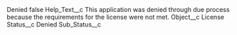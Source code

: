 <?xml version="1.0" encoding="UTF-8"?>
<CustomMetadata xmlns="http://soap.sforce.com/2006/04/metadata" xmlns:xsi="http://www.w3.org/2001/XMLSchema-instance" xmlns:xsd="http://www.w3.org/2001/XMLSchema">
    <label>Denied</label>
    <protected>false</protected>
    <values>
        <field>Help_Text__c</field>
        <value xsi:type="xsd:string">This application was denied through due process because the requirements for the license were not met.</value>
    </values>
    <values>
        <field>Object__c</field>
        <value xsi:type="xsd:string">License</value>
    </values>
    <values>
        <field>Status__c</field>
        <value xsi:type="xsd:string">Denied</value>
    </values>
    <values>
        <field>Sub_Status__c</field>
        <value xsi:nil="true"/>
    </values>
</CustomMetadata>
